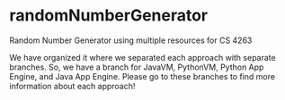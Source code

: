 # randomNumberGenerator
Random Number Generator using multiple resources for CS 4263

We have organized it where we separated each approach with separate branches. So, we have a branch for JavaVM, PythonVM, Python App Engine, and Java App Engine. Please go to these branches to find more information about each approach!
